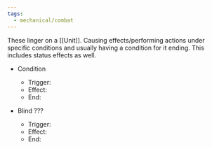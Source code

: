 ```yaml
---
tags:
  - mechanical/combat
---
```

These linger on a [[Unit]]. Causing effects/performing actions under specific conditions and usually having a condition for it ending. 
This includes status effects as well.
- Condition
	- Trigger:
	- Effect:
	- End:

- Blind ???
	- Trigger: 
	- Effect: 
	- End: